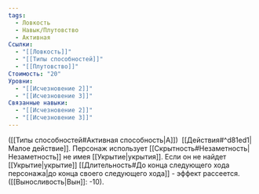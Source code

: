 ```yaml
---
tags:
  - Ловкость
  - Навык/Плутовство
  - Активная
Ссылки:
  - "[[Ловкость]]"
  - "[[Типы способностей]]"
  - "[[Плутовство]]"
Стоимость: "20"
Уровни:
  - "[[Исчезновение 2]]"
  - "[[Исчезновение 3]]"
Связанные навыки:
  - "[[Исчезновение 2]]"
  - "[[Исчезновение 3]]"
---
```

([[Типы способностей#Активная способность|А]])  [[Действия#^d81ed1|Малое действие]]. Персонаж использует [[Скрытность#Незаметность|Незаметность]] не имея [[Укрытие|укрытия]]. Если он не найдет [[Укрытие|укрытие]] [[Длительность#До конца следующего хода персонажа|до конца своего следующего хода]] - эффект рассеется. ([[Выносливость|Вын]]: -10).